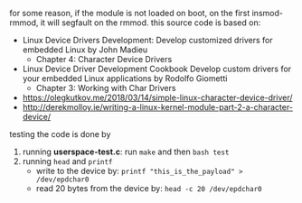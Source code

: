 for some reason, if the module is not loaded on boot, on the first insmod-rmmod, it will segfault on the rmmod.
this source code is based on:
  - Linux Device Drivers Development: Develop customized drivers for embedded Linux by John Madieu
    - Chapter 4: Character Device Drivers
  - Linux Device Driver Development Cookbook Develop custom drivers for your embedded Linux applications by Rodolfo Giometti
    - Chapter 3: Working with Char Drivers
  - https://olegkutkov.me/2018/03/14/simple-linux-character-device-driver/
  - http://derekmolloy.ie/writing-a-linux-kernel-module-part-2-a-character-device/
 
testing the code is done by 
  1. running **userspace-test.c**: run `make` and then `bash test`
  2. running `head` and `printf`
      - write to the device by: `printf "this_is_the_payload" > /dev/epdchar0`
      - read 20 bytes from the device by: `head -c 20 /dev/epdchar0`
